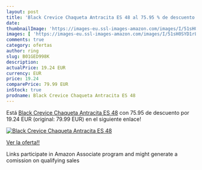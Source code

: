 ```yaml
---
layout: post
title: 'Black Crevice Chaqueta Antracita ES 48 al 75.95 % de descuento'
date: 
thumbnailImage: 'https://images-eu.ssl-images-amazon.com/images/I/51sH0SYD1rL._SL200_.jpg'
images: [ 'https://images-eu.ssl-images-amazon.com/images/I/51sH0SYD1rL._SL200_.jpg' ]
comments: true
category: ofertas
author: ring
slug: B01GED998K
description:
actualPrice: 19.24 EUR
currency: EUR
price: 19.24
comparePrice: 79.99 EUR
inStock: true
prodname: Black Crevice Chaqueta Antracita ES 48
---
```


Está [Black Crevice Chaqueta Antracita ES 48](https://www.amazon.es/dp/B01GED998K/?tag=tolees-21) con 75.95 de descuento por 19.24 EUR (original: 79.99 EUR) en el siguiente enlace!

[![Black Crevice Chaqueta Antracita ES 48](https://images-eu.ssl-images-amazon.com/images/I/51sH0SYD1rL._SL200_.jpg)](https://www.amazon.es/dp/B01GED998K/?tag=tolees-21)

[Ver la oferta!!](https://www.amazon.es/dp/B01GED998K/?tag=tolees-21)

Links participate in Amazon Associate program and might generate a comission on qualifying sales


